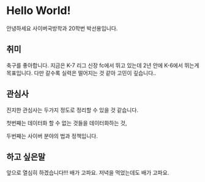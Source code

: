 # Hello World!
안녕하세요 사이버국방학과 20학번 박선용입니다. 

## 취미
축구를 좋아합니다. 지금은 K-7 리그 신장 fc에서 뛰고 있는데 2년 안에 K-6에서 뛰는게 목표입니다. 다만 갈수록 실력은 떨어지는 것 같아 고민이 깊습니다..

## 관심사
진지한 관심사는 두가지 정도로 정리할 수 있을 것 같습니다.

첫번째는 데이터화 할 수 없는 것들을 데이터화하는 것,

두번째는 사이버 분야의 법과 정책입니다. 

## 하고 싶은말
앞으로 열심히 하겠습니다!!!
배가 고파요. 저녁을 먹었는데도 배가 고파요. 
